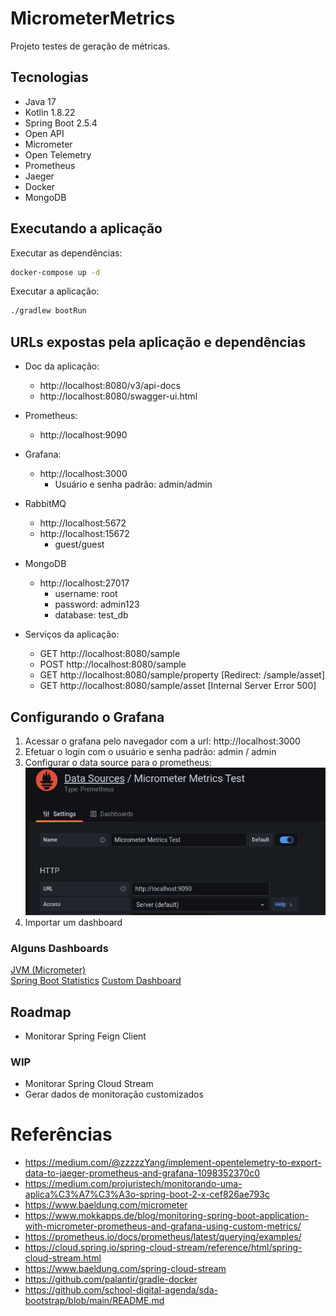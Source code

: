 # MicrometerMetrics
Projeto testes de geração de métricas.

## Tecnologias
- Java 17
- Kotlin 1.8.22
- Spring Boot 2.5.4
- Open API
- Micrometer
- Open Telemetry
- Prometheus
- Jaeger
- Docker
- MongoDB

## Executando a aplicação
Executar as dependências:
``` bash
docker-compose up -d
```
Executar a aplicação:
``` bash
./gradlew bootRun
```

## URLs expostas pela aplicação e dependências
- Doc da aplicação:
  - http://localhost:8080/v3/api-docs
  - http://localhost:8080/swagger-ui.html
- Prometheus:
  - http://localhost:9090
- Grafana:
  - http://localhost:3000
    - Usuário e senha padrão: admin/admin
- RabbitMQ
  - http://localhost:5672
  - http://localhost:15672
    - guest/guest
- MongoDB
  - http://localhost:27017
    - username: root
    - password: admin123 
    - database: test_db

- Serviços da aplicação:
  - GET http://localhost:8080/sample
  - POST http://localhost:8080/sample
  - GET http://localhost:8080/sample/property [Redirect: /sample/asset]
  - GET http://localhost:8080/sample/asset [Internal Server Error 500]

## Configurando o Grafana
1) Acessar o grafana pelo navegador com a url: http://localhost:3000
2) Efetuar o login com o usuário e senha padrão: admin / admin
3) Configurar o data source para o prometheus:
![Data Source](./config/images/grafana_datasource.png)
4) Importar um dashboard 

### Alguns Dashboards
[JVM (Micrometer)](https://grafana.com/grafana/dashboards/4701)   
[Spring Boot Statistics](https://grafana.com/grafana/dashboards/6756)
[Custom Dashboard](./src/main/resources/grafana/CustomDashboard.json)

## Roadmap
- Monitorar Spring Feign Client
### WIP
- Monitorar Spring Cloud Stream
- Gerar dados de monitoração customizados

# Referências
- https://medium.com/@zzzzzYang/implement-opentelemetry-to-export-data-to-jaeger-prometheus-and-grafana-1098352370c0
- https://medium.com/projuristech/monitorando-uma-aplica%C3%A7%C3%A3o-spring-boot-2-x-cef826ae793c
- https://www.baeldung.com/micrometer
- https://www.mokkapps.de/blog/monitoring-spring-boot-application-with-micrometer-prometheus-and-grafana-using-custom-metrics/
- https://prometheus.io/docs/prometheus/latest/querying/examples/
- https://cloud.spring.io/spring-cloud-stream/reference/html/spring-cloud-stream.html
- https://www.baeldung.com/spring-cloud-stream
- https://github.com/palantir/gradle-docker
- https://github.com/school-digital-agenda/sda-bootstrap/blob/main/README.md
